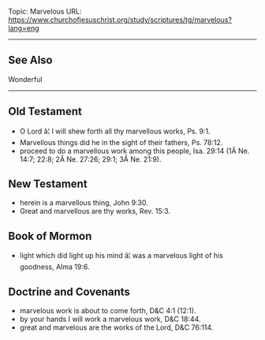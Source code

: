 Topic: Marvelous
URL: https://www.churchofjesuschrist.org/study/scriptures/tg/marvelous?lang=eng

---

## See Also

Wonderful

---

## Old Testament

- O Lord â¦ I will shew forth all thy marvellous works, Ps. 9:1.
- Marvellous things did he in the sight of their fathers, Ps. 78:12.
- proceed to do a marvellous work among this people, Isa. 29:14 (1Â Ne. 14:7; 22:8; 2Â Ne. 27:26; 29:1; 3Â Ne. 21:9).

## New Testament

- herein is a marvellous thing, John 9:30.
- Great and marvellous are thy works, Rev. 15:3.

## Book of Mormon

- light which did light up his mind â¦ was a marvelous light of his goodness, Alma 19:6.

## Doctrine and Covenants

- marvelous work is about to come forth, D&C 4:1 (12:1).
- by your hands I will work a marvelous work, D&C 18:44.
- great and marvelous are the works of the Lord, D&C 76:114.

